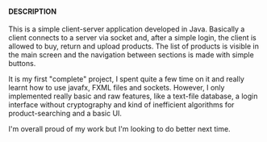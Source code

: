 #### DESCRIPTION
This is a simple client-server application developed in Java. Basically a client connects to a server via socket and, after a simple login,
the client is allowed to buy, return and upload products. The list of products is visible in the main screen and the navigation between sections
is made with simple buttons.

It is my first "complete" project, I spent quite a few time on it and really learnt how to use javafx, FXML files and sockets. 
However, I only implemented really basic and raw features, like a text-file database, a login interface without cryptography and
kind of inefficient algorithms for product-searching and a basic UI. 

I'm overall proud of my work but I'm looking to do better next time.
